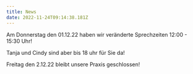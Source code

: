 ```yaml
---
title: News
date: 2022-11-24T09:14:38.181Z
---
```

Am Donnerstag den 01.12.22 haben wir veränderte Sprechzeiten 12:00 - 15:30 Uhr!

Tanja und Cindy sind aber bis 18 uhr für Sie da!

Freitag den 2.12.22 bleibt unsere Praxis geschlossen!
